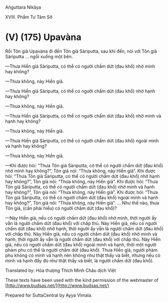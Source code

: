  

Aṅguttara Nikāya

XVIII. Phẩm Tư Tâm Sở

# (V) (175) Upavàna

Rồi Tôn giả Upavàna đi đến Tôn giả Sàriputta, sau khi đến, nói với Tôn giả Sàriputta ... ngồi xuống một bên.

—Thưa Hiền giả Sàriputta, có thể có người chấm dứt (đau khổ) nhờ minh hay không?

—Thưa không, này Hiền giả.

—Thưa Hiền giả Sàriputta, có thể có người chấm dứt (đau khổ) nhờ hạnh hay không?

—Thưa không, này Hiền giả.

—Thưa Hiền giả Sàriputta, có thể có người chấm dứt (đau khổ) nhờ minh và hạnh hay không?

—Thưa không, này Hiền giả.

—Thưa Hiền giả Sàriputta, có thể có người chấm dứt (đau khổ) ngoài minh và hạnh hay không?

—Thưa không, này Hiền giả.

—Khi được hỏi: “Thưa Tôn giả Sàriputta, có thể có người chấm dứt (đau khổ) nhờ minh hay không?”, Tôn giả nói: “Thưa không, này Hiền giả”. Khi được hỏi: “Thưa Tôn giả Sàriputta, có thể có người chấm dứt (đau khổ) nhờ hạnh hay không?”, Tôn giả nói: “Thưa không, này Hiền giả”. Khi được hỏi: “Thưa Tôn giả Sàriputta, có thể có người chấm dứt (đau khổ) nhờ minh và hạnh hay không?”, Tôn giả nói: “Thưa không, này Hiền giả”. Khi được hỏi: “Thưa Tôn giả Sàriputta, có thể có người chấm dứt (đau khổ) ngoài minh và hạnh hay không?”, Tôn giả nói: “Thưa không, này Hiền giả”. ... Như thế nào, thưa Tôn giả, (cần phải hiểu) có người chấm dứt (đau khổ)?

—Này Hiền giả, nếu có người chấm dứt (đau khổ) nhờ minh, thời người ấy vẫn là người chấm dứt (đau khổ) với chấp thủ. Này Hiền giả, nếu có người chấm dứt (đau khổ) nhờ hạnh, thời người ấy vẫn là người chấm dứt (đau khổ) với chấp thủ. Này Hiền giả, nếu có người chấm dứt (đau khổ) nhờ minh và hạnh, thời người ấy vẫn là người chấm dứt (đau khổ) với chấp thủ. Này Hiền giả, nếu có người chấm dứt (đau khổ) ngoài minh và hạnh, thời một người phàm phu có thể là người chấm dứt (đau khổ). Thưa Hiền giả, người phàm phu không có minh và hạnh nên không như thật thấy và biết, nhưng nếu có minh và hạnh đầy đủ như thật thấy và biết, là người chấm dứt (đau khổ).

Translated by: Hòa thượng Thích Minh Châu dịch Việt

These texts have been used with the kind permission of the webmaster of [http://www.budsas.net/](http://www.budsas.net/)

Prepared for SuttaCentral by Ayya Vimala.